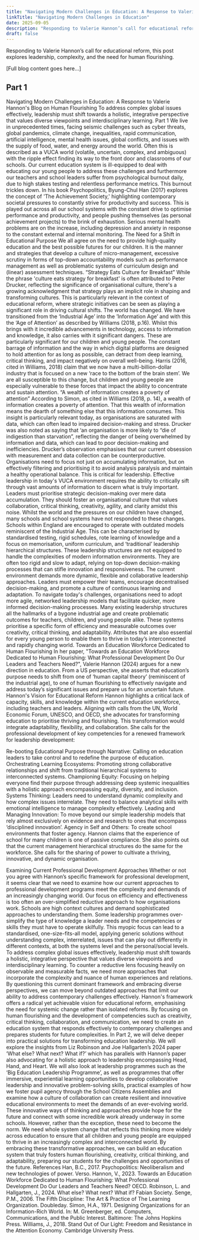 ```yaml
---
title: "Navigating Modern Challenges in Education: A Response to Valerie Hannon’s Blog on Human Flourishing"
linkTitle: "Navigating Modern Challenges in Education"
date: 2025-09-05
description: "Responding to Valerie Hannon’s call for educational reform, this post explores leadership, complexity, and the need for human flourishing."
draft: false
---
```


Responding to Valerie Hannon’s call for educational reform, this post explores leadership, complexity, and the need for human flourishing.

[Full blog content goes here…]



## Part 1

Navigating Modern Challenges in Education: A Response to Valerie Hannon's Blog on Human Flourishing
To address complex global issues effectively, leadership must shift towards a holistic, integrative perspective that values diverse viewpoints and interdisciplinary learning.
Part 1
We live in unprecedented times, facing seismic challenges such as cyber threats, global pandemics, climate change, inequalities, rapid communication, artificial intelligence, mental health issues, global conflicts, and issues with the supply of food, water, and energy around the world. Often this is described as a VUCA world (volatile, uncertain, complex, and ambiguous) with the ripple effect finding its way to the front door and classrooms of our schools.
Our current education system is ill-equipped to deal with educating our young people to address these challenges and furthermore our teachers and school leaders suffer from psychological burnout daily, due to high stakes testing and relentless performance metrics. This burnout trickles down. 
In his book Psychopolitics, Byung-Chul Han (2017) explores the concept of 'The Achievement Society,' highlighting contemporary societal pressures to constantly strive for productivity and success.
This is played out across all our school systems with the constant drive to optimise performance and productivity, and people pushing themselves (as personal achievement projects) to the brink of exhaustion. Serious mental health problems are on the increase, including depression and anxiety in response to the constant external and internal monitoring.
The Need for a Shift in Educational Purpose
We all agree on the need to provide high-quality education and the best possible futures for our children. It is the manner and strategies that develop a culture of micro-management, excessive scrutiny in forms of top-down accountability models such as performance management as well as problematic systems of curriculum design and (linear) assessment techniques.
“Strategy Eats Culture for Breakfast”
While the phrase 'culture eats strategy for breakfast' is often attributed to Peter Drucker, reflecting the significance of organisational culture, there's a growing acknowledgment that strategy plays an implicit role in shaping and transforming cultures. This is particularly relevant in the context of educational reform, where strategic initiatives can be seen as playing a significant role in driving cultural shifts.
The world has changed. We have transitioned from the ‘Industrial Age’ into the ’Information Age’ and with this the ‘Age of Attention’ as described by Williams (2018, p.16). Whilst this brings with it incredible advancements in technology, access to information and knowledge, it also carries with it significant dangers. These are particularly significant for our children and young people. The constant barrage of information and the way in which digital platforms are designed to hold attention for as long as possible, can detract from deep learning, critical thinking, and impact negatively on overall well-being. Harris (2016, cited in Williams, 2018) claim that we now have a multi-billion-dollar industry that is focused on a new ‘race to the bottom of the brain stem’. We are all susceptible to this change, but children and young people are especially vulnerable to these forces that impact the ability to concentrate and sustain attention.
“A wealth of information creates a poverty of attention”
According to Simon, as cited in Williams (2018, p. 14), a wealth of information creates a poverty of attention. That this wealth of information means the dearth of something else that this information consumes. 
This insight is particularly relevant today, as organisations are saturated with data, which can often lead to impaired decision-making and stress. Drucker was also noted as saying that ‘an organisation is more likely to “die of indigestion than starvation”, reflecting the danger of being overwhelmed by information and data, which can lead to poor decision-making and inefficiencies.
Drucker’s observation emphasises that our current obsession with measurement and data collection can be counterproductive. Organisations need to focus not just on accumulating information, but on effectively filtering and prioritising it to avoid analysis paralysis and maintain a healthy operational balance.
This is critical for leadership. Effective leadership in today's VUCA environment requires the ability to critically sift through vast amounts of information to discern what is truly important. Leaders must prioritise strategic decision-making over mere data accumulation. They should foster an organisational culture that values collaboration, critical thinking, creativity, agility, and clarity amidst this noise.
Whilst the world and the pressures on our children have changed, many schools and school systems have not responded to these changes. Schools within England are encouraged to operate with outdated models reminiscent of the Industrial Age. This can be characterised by standardised testing, rigid schedules, rote learning of knowledge and a focus on memorisation, uniform curriculum, and ‘traditional’ leadership hierarchical structures.
These leadership structures are not equipped to handle the complexities of modern information environments. They are often too rigid and slow to adapt, relying on top-down decision-making processes that can stifle innovation and responsiveness. The current environment demands more dynamic, flexible and collaborative leadership approaches. Leaders must empower their teams, encourage decentralised decision-making, and promote a culture of continuous learning and adaptation. To navigate today's challenges, organisations need to adopt more agile, networked leadership models that facilitate quicker, more informed decision-making processes.
Many existing leadership structures all the hallmarks of a bygone industrial age and create problematic outcomes for teachers, children, and young people alike. These systems prioritise a specific form of efficiency and measurable outcomes over creativity, critical thinking, and adaptability. Attributes that are also essential for every young person to enable them to thrive in today’s interconnected and rapidly changing world.
Towards an Education Workforce Dedicated to Human Flourishing
In her paper, "Towards an Education Workforce Dedicated to Human Flourishing: What Professional Development Do Our Leaders and Teachers Need?", Valerie Hannon (2024) argues for a new direction in education. From a US perspective, she asserts that education’s purpose needs to shift from one of ‘human capital theory’ (reminiscent of the industrial age), to one of human flourishing to effectively navigate and address today’s significant issues and prepare us for an uncertain future.
Hannon's Vision for Educational Reform
Hannon highlights a critical lack of capacity, skills, and knowledge within the current education workforce, including teachers and leaders. Aligning with calls from the UN, World Economic Forum, UNESCO, and OECD, she advocates for transforming education to prioritise thriving and flourishing. This transformation would integrate adaptability, flexibility, and collaboration. She calls for the professional development of key competencies for a renewed framework for leadership development:

Re-booting Educational Purpose through Narrative: Calling on education leaders to take control and to redefine the purpose of education.
Orchestrating Learning Ecosystems: Promoting strong collaborative relationships and shift from traditional hierarchical systems to interconnected systems.
Championing Equity: Focusing on helping everyone find their purpose through addressing deep systemic inequalities with a holistic approach encompassing equity, diversity, and inclusion.
Systems Thinking: Leaders need to understand dynamic complexity and how complex issues interrelate. They need to balance analytical skills with emotional intelligence to manage complexity effectively.
Leading and Managing Innovation: To move beyond our simple leadership models that rely almost exclusively on evidence and research to ones that encompass ‘disciplined innovation’.
Agency in Self and Others: To create school environments that foster agency. Hannon claims that the experience of school for many children is one of passive compliance. She also points out that the current management hierarchical structures do the same for the workforce. She calls for the sharing of power to cultivate a thriving, innovative, and dynamic organisation.


Examining Current Professional Development Approaches
Whether or not you agree with Hannon’s specific framework for professional development, it seems clear that we need to examine how our current approaches to professional development programs meet the complexity and demands of an increasingly changing world. Our focus on efficiency and effectiveness is too often an over-simplified reductive approach to how organisations work. Schools are high context cultures and demand sophisticated approaches to understanding them.
Some leadership programmes over-simplify the type of knowledge a leader needs and the competencies or skills they must have to operate skilfully. This myopic focus can lead to a standardised, one-size-fits-all model, applying generic solutions without understanding complex, interrelated, issues that can play out differently in different contexts, at both the systems level and the personal/social levels.
To address complex global issues effectively, leadership must shift towards a holistic, integrative perspective that values diverse viewpoints and interdisciplinary learning.
To counter a reductive lens focusing heavily on observable and measurable facts, we need more approaches that incorporate the complexity and nuance of human experiences and relations. By questioning this current dominant framework and embracing diverse perspectives, we can move beyond outdated approaches that limit our ability to address contemporary challenges effectively.
Hannon's framework offers a radical yet achievable vision for educational reform, emphasising the need for systemic change rather than isolated reforms. By focusing on human flourishing and the development of competencies such as creativity, critical thinking, collaboration, and communication, we need to create an education system that responds effectively to contemporary challenges and prepares students for future complexities.
In Part 2, we will delve deeper into practical solutions for transforming education leadership. We will explore the insights from Liz Robinson and Joe Hallgarten’s 2024 paper ‘What else? What next? What if?’ which has parallels with Hannon’s paper also advocating for a holistic approach to leadership encompassing Head, Hand, and Heart. We will also look at leadership programmes such as the ‘Big Education Leadership Programme’, as well as programmes that offer immersive, experiential learning opportunities to develop collaborative leadership and innovative problem-solving skills, practical examples of how we foster pupil agency through the School Citizens Assemblies and examine how a culture of collaboration can create resilient and innovative educational environments to meet the demands of an ever-evolving world.
These innovative ways of thinking and approaches provide hope for the future and connect with some incredible work already underway in some schools. However, rather than the exception, these need to become the norm. We need whole system change that reflects this thinking more widely across education to ensure that all children and young people are equipped to thrive in an increasingly complex and interconnected world. By embracing these transformative approaches, we can build an education system that truly fosters human flourishing, creativity, critical thinking, and adaptability, preparing our students for the challenges and opportunities of the future.
References
Han, B.C., 2017. Psychopolitics: Neoliberalism and new technologies of power. Verso.
Hannon, V., 2023. Towards an Education Workforce Dedicated to Human Flourishing: What Professional Development Do Our Leaders and Teachers Need? OECD. 
Robinson, L. and Hallgarten, J., 2024. What else? What next? What if? Fabian Society. 
Senge, P.M., 2006. The Fifth Discipline: The Art & Practice of The Learning Organization. Doubleday.
Simon, H.A., 1971. Designing Organizations for an Information-Rich World. In: M. Greenberger, ed. Computers, Communications, and the Public Interest. Baltimore: The Johns Hopkins Press.
Williams, J., 2018. Stand Out of Our Light: Freedom and Resistance in the Attention Economy. Cambridge University Press.


